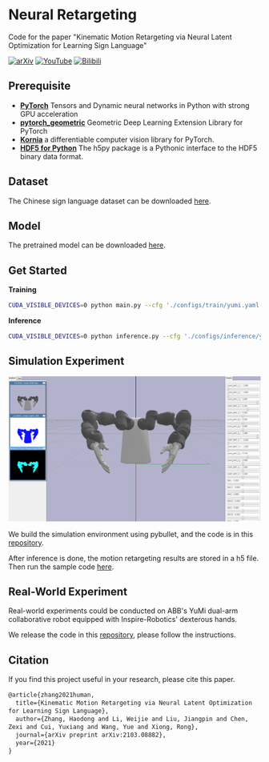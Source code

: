 # Neural Retargeting

Code for the paper "Kinematic Motion Retargeting via Neural Latent Optimization for Learning Sign Language"

[![arXiv](https://img.shields.io/badge/arXiv-2103.08882-00ff00.svg)](https://arxiv.org/abs/2103.08882)
[![YouTube](https://img.shields.io/badge/YouTube-Video-green.svg)](https://www.youtube.com/watch?v=pX-uie3vLMA)
[![Bilibili](https://img.shields.io/badge/Bilibili-Video-blue.svg)](https://www.bilibili.com/video/BV1mh411Q7BR?share_source=copy_web)

## Prerequisite

- [**PyTorch**](https://pytorch.org/get-started/locally/) Tensors and Dynamic neural networks in Python with strong GPU acceleration
- [**pytorch_geometric**](https://github.com/rusty1s/pytorch_geometric) Geometric Deep Learning Extension Library for PyTorch
- [**Kornia**](https://github.com/kornia/kornia) a differentiable computer vision library for PyTorch.
- [**HDF5 for Python**](https://docs.h5py.org/en/stable/) The h5py package is a Pythonic interface to the HDF5 binary data format.


## Dataset

The Chinese sign language dataset can be downloaded [here](https://www.jianguoyun.com/p/DYm5RzMQ74eHChj_lJ0E).

## Model

The pretrained model can be downloaded [here](https://www.jianguoyun.com/p/DSl6o3EQy96PCBiN750E).

## Get Started

**Training**
```bash
CUDA_VISIBLE_DEVICES=0 python main.py --cfg './configs/train/yumi.yaml'
```

**Inference**
```bash
CUDA_VISIBLE_DEVICES=0 python inference.py --cfg './configs/inference/yumi.yaml'
```

## Simulation Experiment

<img src=https://raw.githubusercontent.com/0aqz0/yumi-gym/master/images/yumi.png width="600">

We build the simulation environment using pybullet, and the code is in this [repository](https://github.com/0aqz0/yumi-gym).

After inference is done, the motion retargeting results are stored in a h5 file. Then run the sample code [here](https://github.com/0aqz0/yumi-gym/tree/master/examples).

## Real-World Experiment

Real-world experiments could be conducted on ABB's YuMi dual-arm collaborative robot equipped with Inspire-Robotics' dexterous hands.

We release the code in this [repository](https://github.com/0aqz0/yumi-control), please follow the instructions.

## Citation

If you find this project useful in your research, please cite this paper.

```
@article{zhang2021human,
  title={Kinematic Motion Retargeting via Neural Latent Optimization for Learning Sign Language},
  author={Zhang, Haodong and Li, Weijie and Liu, Jiangpin and Chen, Zexi and Cui, Yuxiang and Wang, Yue and Xiong, Rong},
  journal={arXiv preprint arXiv:2103.08882},
  year={2021}
}
```
